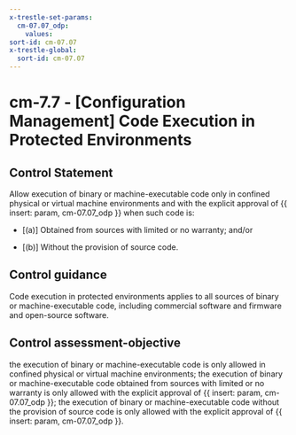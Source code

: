 ```yaml
---
x-trestle-set-params:
  cm-07.07_odp:
    values:
sort-id: cm-07.07
x-trestle-global:
  sort-id: cm-07.07
---
```


# cm-7.7 - \[Configuration Management\] Code Execution in Protected Environments

## Control Statement

Allow execution of binary or machine-executable code only in confined physical or virtual machine environments and with the explicit approval of {{ insert: param, cm-07.07_odp }} when such code is:

- \[(a)\] Obtained from sources with limited or no warranty; and/or

- \[(b)\] Without the provision of source code.

## Control guidance

Code execution in protected environments applies to all sources of binary or machine-executable code, including commercial software and firmware and open-source software.

## Control assessment-objective

the execution of binary or machine-executable code is only allowed in confined physical or virtual machine environments;
the execution of binary or machine-executable code obtained from sources with limited or no warranty is only allowed with the explicit approval of {{ insert: param, cm-07.07_odp }};
the execution of binary or machine-executable code without the provision of source code is only allowed with the explicit approval of {{ insert: param, cm-07.07_odp }}.
